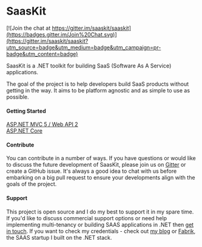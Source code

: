 SaasKit
=======

[![Join the chat at https://gitter.im/saaskit/saaskit](https://badges.gitter.im/Join%20Chat.svg)](https://gitter.im/saaskit/saaskit?utm_source=badge&utm_medium=badge&utm_campaign=pr-badge&utm_content=badge)

SaasKit is a .NET toolkit for building SaaS (Software As A Service) applications.

The goal of the project is to help developers build SaaS products without getting in the way. It aims to be platform agnostic and as simple to use as possible.

#### Getting Started

[ASP.NET MVC 5 / Web API 2](https://github.com/saaskit/saaskit/wiki/SaasKit-Multitenancy)  
[ASP.NET Core](http://benfoster.io/blog/tagged/saaskit)


#### Contribute

You can contribute in a number of ways. If you have questions or would like to discuss the future development of SaasKit, please join us on [Gitter](https://gitter.im/saaskit/saaskit) or create a GitHub issue. It's always a good idea to chat with us before embarking on a big pull request to ensure your developments align with the goals of the project.

#### Support

This project is open source and I do my best to support it in my spare time. If you'd like to discuss commercial support options or need help implementing multi-tenancy or building SAAS applications in .NET then [get in touch](mailto:info@saaskit.net). If you want to check my credentials - check out [my blog](http://benfoster.io) or [Fabrik](https://fabrik.io), the SAAS startup I built on the .NET stack.
